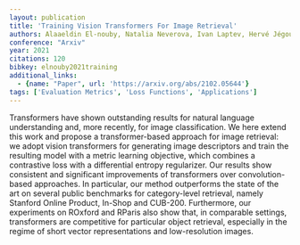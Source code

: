 ```yaml
---
layout: publication
title: 'Training Vision Transformers For Image Retrieval'
authors: Alaaeldin El-nouby, Natalia Neverova, Ivan Laptev, Hervé Jégou
conference: "Arxiv"
year: 2021
citations: 120
bibkey: elnouby2021training
additional_links:
  - {name: "Paper", url: 'https://arxiv.org/abs/2102.05644'}
tags: ['Evaluation Metrics', 'Loss Functions', 'Applications']
---
```

Transformers have shown outstanding results for natural language
understanding and, more recently, for image classification. We here extend this
work and propose a transformer-based approach for image retrieval: we adopt
vision transformers for generating image descriptors and train the resulting
model with a metric learning objective, which combines a contrastive loss with
a differential entropy regularizer. Our results show consistent and significant
improvements of transformers over convolution-based approaches. In particular,
our method outperforms the state of the art on several public benchmarks for
category-level retrieval, namely Stanford Online Product, In-Shop and CUB-200.
Furthermore, our experiments on ROxford and RParis also show that, in
comparable settings, transformers are competitive for particular object
retrieval, especially in the regime of short vector representations and
low-resolution images.
